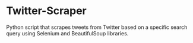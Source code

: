 # Twitter-Scraper
Python script that scrapes tweets from Twitter based on a specific search query using Selenium and BeautifulSoup libraries.

